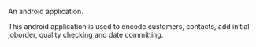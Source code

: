 An android application.

This android application is used to encode customers, contacts, add initial joborder, quality checking and date committing.